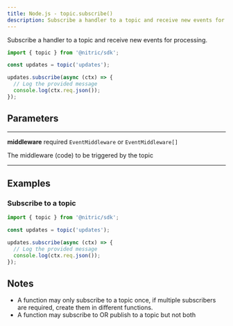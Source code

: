 ```yaml
---
title: Node.js - topic.subscribe()
description: Subscribe a handler to a topic and receive new events for processing.
---
```


Subscribe a handler to a topic and receive new events for processing.

```javascript
import { topic } from '@nitric/sdk';

const updates = topic('updates');

updates.subscribe(async (ctx) => {
  // Log the provided message
  console.log(ctx.req.json());
});
```

## Parameters

---

**middleware** required `EventMiddleware` or `EventMiddleware[]`

The middleware (code) to be triggered by the topic

---

## Examples

### Subscribe to a topic

```javascript
import { topic } from '@nitric/sdk';

const updates = topic('updates');

updates.subscribe(async (ctx) => {
  // Log the provided message
  console.log(ctx.req.json());
});
```

## Notes

- A function may only subscribe to a topic once, if multiple subscribers are required, create them in different functions.
- A function may subscribe to OR publish to a topic but not both
